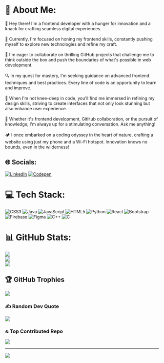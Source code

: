 # 💫 About Me:
👋 Hey there! I'm a frontend developer with a hunger for innovation and a knack for crafting seamless digital experiences.<br><br>💼 Currently, I'm focused on honing my frontend skills, constantly pushing myself to explore new technologies and refine my craft.<br><br>🤝 I'm eager to collaborate on thrilling GitHub projects that challenge me to think outside the box and push the boundaries of what's possible in web development.<br><br>🔍 In my quest for mastery, I'm seeking guidance on advanced frontend techniques and best practices. Every line of code is an opportunity to learn and improve.<br><br>🎨 When I'm not knee-deep in code, you'll find me immersed in refining my design skills, striving to create interfaces that not only look stunning but also enhance user experience.<br><br>🌱 Whether it's frontend development, GitHub collaboration, or the pursuit of knowledge, I'm always up for a stimulating conversation. Ask me anything!<br><br>🏕️ I once embarked on a coding odyssey in the heart of nature, crafting a website using just my phone and a Wi-Fi hotspot. Innovation knows no bounds, even in the wilderness!


## 🌐 Socials:
[![LinkedIn](https://img.shields.io/badge/LinkedIn-%230077B5.svg?logo=linkedin&logoColor=white)](https://linkedin.com/in/hangsarajbarman) [![Codepen](https://img.shields.io/badge/Codepen-000000?style=for-the-badge&logo=codepen&logoColor=white)](https://codepen.io/HANGSARAJ-BARMAN) 

# 💻 Tech Stack:
![CSS3](https://img.shields.io/badge/css3-%231572B6.svg?style=flat&logo=css3&logoColor=white) ![Java](https://img.shields.io/badge/java-%23ED8B00.svg?style=flat&logo=openjdk&logoColor=white) ![JavaScript](https://img.shields.io/badge/javascript-%23323330.svg?style=flat&logo=javascript&logoColor=%23F7DF1E) ![HTML5](https://img.shields.io/badge/html5-%23E34F26.svg?style=flat&logo=html5&logoColor=white) ![Python](https://img.shields.io/badge/python-3670A0?style=flat&logo=python&logoColor=ffdd54) ![React](https://img.shields.io/badge/react-%2320232a.svg?style=flat&logo=react&logoColor=%2361DAFB) ![Bootstrap](https://img.shields.io/badge/bootstrap-%238511FA.svg?style=flat&logo=bootstrap&logoColor=white) ![Firebase](https://img.shields.io/badge/Firebase-039BE5?style=flat&logo=Firebase&logoColor=white) ![Figma](https://img.shields.io/badge/figma-%23F24E1E.svg?style=flat&logo=figma&logoColor=white) ![C++](https://img.shields.io/badge/c++-%2300599C.svg?style=flat&logo=c%2B%2B&logoColor=white) ![C](https://img.shields.io/badge/c-%2300599C.svg?style=flat&logo=c&logoColor=white)
# 📊 GitHub Stats:
![](https://github-readme-stats.vercel.app/api?username=hangsarajbarman&theme=swift&hide_border=false&include_all_commits=true&count_private=true)<br/>
![](https://github-readme-streak-stats.herokuapp.com/?user=hangsarajbarman&theme=swift&hide_border=false)<br/>
![](https://github-readme-stats.vercel.app/api/top-langs/?username=hangsarajbarman&theme=swift&hide_border=false&include_all_commits=true&count_private=true&layout=compact)

## 🏆 GitHub Trophies
![](https://github-profile-trophy.vercel.app/?username=hangsarajbarman&theme=flat&no-frame=false&no-bg=false&margin-w=4)

### ✍️ Random Dev Quote
![](https://quotes-github-readme.vercel.app/api?type=vetical&theme=light)

### 🔝 Top Contributed Repo
![](https://github-contributor-stats.vercel.app/api?username=hangsarajbarman&limit=5&theme=flat&combine_all_yearly_contributions=true)

---
[![](https://visitcount.itsvg.in/api?id=hangsarajbarman&icon=2&color=1)](https://visitcount.itsvg.in)

<!-- Proudly created with GPRM ( https://gprm.itsvg.in ) -->
